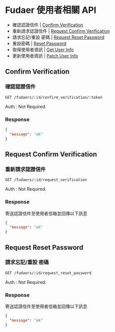# Fudaer 使用者相關 API

- 確認認證信件 | [Confirm Verification](#confirm-verification)
- 重新請求認證信件 | [Request Confirm Verification](#request-confirm-verification)
- 請求忘記/重設 密碼 | [Request Reset Password](#request-reset-password)
- 重設密碼 | [Reset Password](#reset-password)
- 取得使用者資訊 | [Get User Info](#get-user-info)
- 更新使用者資訊 | [Patch User Info](#patch-user-info)

## Confirm Verification

### 確認認證信件

```
GET /fudaers/:id/confirm_verification/:token
```

Auth : Not Required.

### Response

```json
{
  "message": "ok"
}
```

## Request Confirm Verification

### 重新請求認證信件

```
GET /fudaers/:id/request_verification
```

Auth : Not Required.

### Response

寄送認證信件至使用者信箱並回傳以下訊息

```json
{
  "message": "ok"
}
```

## Request Reset Password

### 請求忘記/重設 密碼

```
GET /fudaers/:id/request_reset_password
```

Auth : Not Required.

### Response

寄送認證信件至使用者信箱並回傳以下訊息

```json
{
  "message": "ok"
}
```